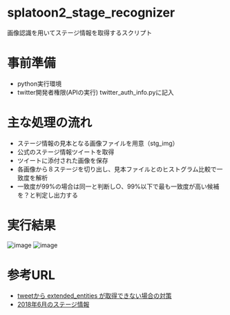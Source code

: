 # splatoon2_stage_recognizer
画像認識を用いてステージ情報を取得するスクリプト  

# 事前準備
- python実行環境  
- twitter開発者権限(APIの実行)  twitter_auth_info.pyに記入

# 主な処理の流れ
- ステージ情報の見本となる画像ファイルを用意（stg_img）  
- 公式のステージ情報ツイートを取得
- ツイートに添付された画像を保存
- 各画像から８ステージを切り出し、見本ファイルとのヒストグラム比較で一致度を解析  
- 一致度が99%の場合は同一と判断し○、99%以下で最も一致度が高い候補を？と判定し出力する

# 実行結果
![image](https://user-images.githubusercontent.com/102900238/166237304-ba98ba0a-c83f-4916-b2c4-e44840f96fce.png)
![image](https://user-images.githubusercontent.com/102900238/166237339-3ecbf9a8-4fa1-4b53-a238-4c1ed4921cd7.png)

# 参考URL
- [tweetから extended_entities が取得できない場合の対策](https://qiita.com/soma_sekimoto/items/65c664f00573284b0b74)
- [2018年6月のステージ情報](https://twitter.com/SplatoonJP/status/1001995245863698432)
